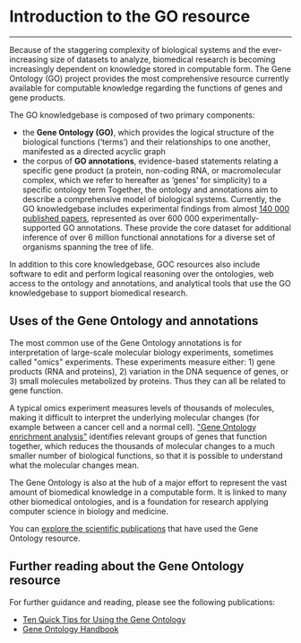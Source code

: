 # Introduction to the GO resource
---
<!-- Mission Statement: The mission of the GO Consortium is to develop an up-to-date, comprehensive, computational model of biological systems, from the molecular level to larger pathways, cellular and organism-level systems. -->

Because of the staggering complexity of biological systems and the ever-increasing size of datasets to analyze, biomedical research is becoming increasingly dependent on knowledge stored in computable form. The Gene Ontology (GO) project provides the most comprehensive resource currently available for computable knowledge regarding the functions of genes and gene products.

The GO knowledgebase is composed of two primary components:

* the **Gene Ontology (GO)**, which provides the logical structure of the biological functions (‘terms’) and their relationships to one another, manifested as a directed acyclic graph
* the corpus of **GO annotations**, evidence-based statements relating a specific gene product (a protein, non-coding RNA, or macromolecular complex, which we refer to hereafter as ‘genes’ for simplicity) to a specific ontology term
Together, the ontology and annotations aim to describe a comprehensive model of biological systems. Currently, the GO knowledgebase includes experimental findings from almost [140 000 published papers](https://www.ncbi.nlm.nih.gov/pubmed/?term=loprovGeneOntol[SB]), represented as over 600 000 experimentally-supported GO annotations. These provide the core dataset for additional inference of over 6 million functional annotations for a diverse set of organisms spanning the tree of life.

In addition to this core knowledgebase, GOC resources also include software to edit and perform logical reasoning over the ontologies, web access to the ontology and annotations, and analytical tools that use the GO knowledgebase to support biomedical research.

## Uses of the Gene Ontology and annotations
The most common use of the Gene Ontology annotations is for interpretation of large-scale molecular biology experiments, sometimes called "omics" experiments. These experiments measure either: 1) gene products (RNA and proteins), 2) variation in the DNA sequence of genes, or 3) small molecules metabolized by proteins. Thus they can all be related to gene function.

A typical omics experiment measures levels of thousands of molecules, making it difficult to interpret the underlying molecular changes (for example between a cancer cell and a normal cell). ["Gene Ontology enrichment analysis"](http://geneontology.org/page/go-enrichment-analysis) identifies relevant groups of genes that function together, which reduces the thousands of molecular changes to a much smaller number of biological functions, so that it is possible to understand what the molecular changes mean.

The Gene Ontology is also at the hub of a major effort to represent the vast amount of biomedical knowledge in a computable form. It is linked to many other biomedical ontologies, and is a foundation for research applying computer science in biology and medicine.

You can [explore the scientific publications](http://geneontology.org/page/publications) that have used the Gene Ontology resource.

## Further reading about the Gene Ontology resource
For further guidance and reading, please see the following publications:

* [Ten Quick Tips for Using the Gene Ontology](http://journals.plos.org/ploscompbiol/article?id=10.1371/journal.pcbi.1003343)
* [Gene Ontology Handbook](https://link.springer.com/book/10.1007%2F978-1-4939-3743-1)
